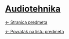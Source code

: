 # [Audiotehnika](https://www.github.com/studosi-fer/AUD)
[<- Stranica predmeta](https://www.fer.unizg.hr/predmet/aud)

[<- Povratak na listu predmeta](https://www.github.com/studosi/FER)